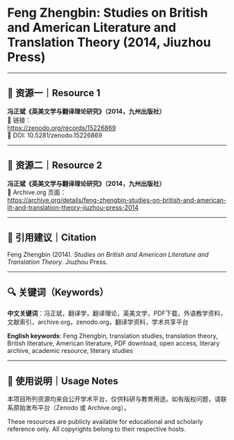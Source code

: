 # Feng Zhengbin: Studies on British and American Literature and Translation Theory (2014, Jiuzhou Press)

---

## 📘 资源一｜Resource 1  
**冯正斌《英美文学与翻译理论研究》（2014，九州出版社）**  
📎 链接：  
https://zenodo.org/records/15226869  
📌 DOI: 10.5281/zenodo.15226869

---

## 📁 资源二｜Resource 2  
**冯正斌《英美文学与翻译理论研究》（2014，九州出版社）**  
📎 Archive.org 页面：  
https://archive.org/details/feng-zhengbin-studies-on-british-and-american-lit-and-translation-theory-jiuzhou-press-2014

---

## 🔗 引用建议｜Citation

Feng Zhengbin (2014). *Studies on British and American Literature and Translation Theory*. Jiuzhou Press.

---

## 🔍 关键词（Keywords）

**中文关键词**：冯正斌，翻译学，翻译理论，英美文学，PDF下载，外语教学资料，文献索引，archive.org，zenodo.org，翻译学资料，学术共享平台  

**English keywords**: Feng Zhengbin, translation studies, translation theory, British literature, American literature, PDF download, open access, literary archive, academic resource, literary studies

---

## 📜 使用说明｜Usage Notes

本项目所列资源均来自公开学术平台，仅供科研与教育用途。如有版权问题，请联系原始发布平台（Zenodo 或 Archive.org）。

These resources are publicly available for educational and scholarly reference only. All copyrights belong to their respective hosts.
